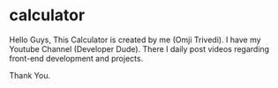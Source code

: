 # calculator

Hello Guys, This Calculator is created by me (Omji Trivedi).
I have my Youtube Channel (Developer Dude). There I daily post videos regarding front-end development and projects.

Thank You.
